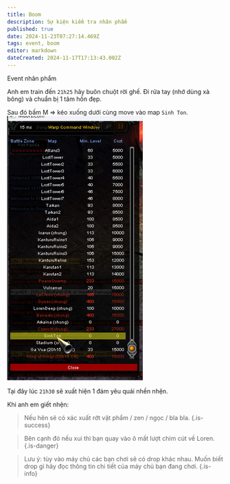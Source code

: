 ```yaml
---
title: Boom
description: Sự kiện kiểm tra nhân phẩm
published: true
date: 2024-11-23T07:27:14.469Z
tags: event, boom
editor: markdown
dateCreated: 2024-11-17T17:13:43.002Z
---
```


Event nhân phẩm

Anh em train đến `21h25` hãy buôn chuột rời ghế. Đi rửa tay (nhớ dùng xà bông) và chuẩn bị 1 tâm hồn đẹp.

Sau đó bấm M => kéo xuống dưới cùng move vào map `Sinh Ton`.
![guide_move_sinh_ton.png](/assets/guide/guide_move_sinh_ton.png)

Tại đây lúc `21h30` sẽ xuất hiện 1 đám yêu quái nhền nhện.

Khi anh em giết nhện:

> Nếu hên sẽ có xác xuất rớt vật phẩm / zen / ngọc / bla bla. 
{.is-success}

> Bên cạnh đó nếu xui thì bạn quay vào ô mất lượt chim cút về Loren.
{.is-danger}

> Lưu ý: tùy vào máy chủ các bạn chơi sẽ có drop khác nhau. Muốn biết drop gì hãy đọc thông tin chi tiết của máy chủ bạn đang chơi.
{.is-info}